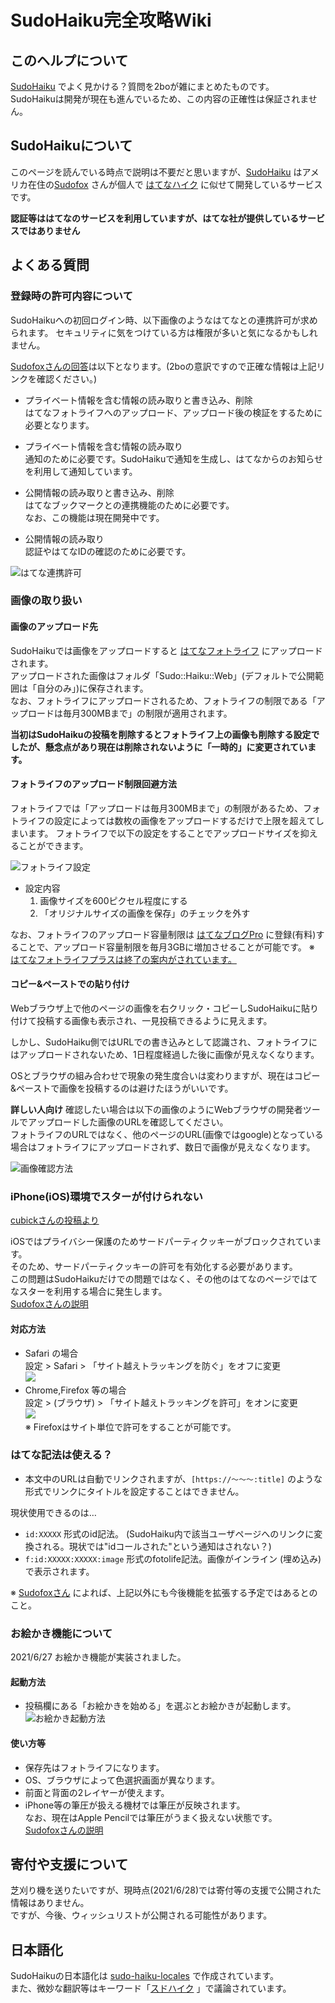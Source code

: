 # SudoHaiku完全攻略Wiki
## このヘルプについて
[SudoHaiku](https://h.sudo.ne.jp/) でよく見かける？質問を2boが雑にまとめたものです。  
SudoHaikuは開発が現在も進んでいるため、この内容の正確性は保証されません。


## SudoHaikuについて
このページを読んでいる時点で説明は不要だと思いますが、[SudoHaiku](https://h.sudo.ne.jp/) はアメリカ在住の[Sudofox](https://profile.hatena.ne.jp/austinburk/) さんが個人で
[はてなハイク](http://h.hatena.ne.jp/) に似せて開発しているサービスです。

**認証等ははてなのサービスを利用していますが、はてな社が提供しているサービスではありません**

## よくある質問
### 登録時の許可内容について

SudoHaikuへの初回ログイン時、以下画像のようなはてなとの連携許可が求められます。
セキュリティに気をつけている方は権限が多いと気になるかもしれません。

[Sudofoxさんの回答](https://h.sudo.ne.jp/austinburk/entry/291966505422295040)は以下となります。(2boの意訳ですので正確な情報は上記リンクを確認ください。)

- プライベート情報を含む情報の読み取りと書き込み、削除  
  はてなフォトライフへのアップロード、アップロード後の検証をするために必要となります。

- プライベート情報を含む情報の読み取り  
  通知のために必要です。SudoHaikuで通知を生成し、はてなからのお知らせを利用して通知しています。

- 公開情報の読み取りと書き込み、削除  
  はてなブックマークとの連携機能のために必要です。  
  なお、この機能は現在開発中です。

- 公開情報の読み取り  
  認証やはてなIDの確認のために必要です。

![はてな連携許可](img/2021-06-20_01.png)

### 画像の取り扱い
#### 画像のアップロード先
SudoHaikuでは画像をアップロードすると [はてなフォトライフ](https://f.hatena.ne.jp/) にアップロードされます。  
アップロードされた画像はフォルダ「Sudo::Haiku::Web」(デフォルトで公開範囲は「自分のみ」)に保存されます。  
なお、フォトライフにアップロードされるため、フォトライフの制限である「アップロードは毎月300MBまで」の制限が適用されます。

**当初はSudoHaikuの投稿を削除するとフォトライフ上の画像も削除する設定でしたが、懸念点があり現在は削除されないように「一時的」に変更されています。**

#### フォトライフのアップロード制限回避方法
フォトライフでは「アップロードは毎月300MBまで」の制限があるため、フォトライフの設定によっては数枚の画像をアップロードするだけで上限を超えてしまいます。
フォトライフで以下の設定をすることでアップロードサイズを抑えることができます。

![フォトライフ設定](img/2021-06-20_02.png)

- 設定内容
    1. 画像サイズを600ピクセル程度にする
    2. 「オリジナルサイズの画像を保存」のチェックを外す

なお、フォトライフのアップロード容量制限は [はてなブログPro](https://hatenablog.com/guide/pro) に登録(有料)することで、アップロード容量制限を毎月3GBに増加させることが可能です。
※ [はてなフォトライフプラスは終了の案内がされています。](https://hatena-announce.hatenastaff.com/entry/2020/12/11/155009)  

#### コピー&ペーストでの貼り付け
Webブラウザ上で他のページの画像を右クリック・コピーしSudoHaikuに貼り付けて投稿する画像も表示され、一見投稿できるように見えます。

しかし、SudoHaiku側ではURLでの書き込みとして認識され、フォトライフにはアップロードされないため、1日程度経過した後に画像が見えなくなります。

OSとブラウザの組み合わせで現象の発生度合いは変わりますが、現在はコピー&ペーストで画像を投稿するのは避けたほうがいいです。

**詳しい人向け**
確認したい場合は以下の画像のようにWebブラウザの開発者ツールでアップロードした画像のURLを確認してください。  
フォトライフのURLではなく、他のページのURL(画像ではgoogle)となっている場合はフォトライフにアップロードされず、数日で画像が見えなくなります。

![画像確認方法](img/2021-06-20_03.png)

### iPhone(iOS)環境でスターが付けられない
[cubickさんの投稿より](https://h.sudo.ne.jp/cubick/entry/293654149302718464)  

iOSではプライバシー保護のためサードパーティクッキーがブロックされています。  
そのため、サードパーティクッキーの許可を有効化する必要があります。  
この問題はSudoHaikuだけでの問題ではなく、その他のはてなのページではてなスターを利用する場合に発生します。  
[Sudofoxさんの説明](https://h.sudo.ne.jp/austinburk/entry/296666100874219520)  

#### 対応方法
- Safari の場合  
    設定 > Safari > 「サイト越えトラッキングを防ぐ」をオフに変更  
    [![](http://img.youtube.com/vi/DGgh5TQb5hY/0.jpg)](https://www.youtube.com/watch?v=DGgh5TQb5hY)  
- Chrome,Firefox 等の場合  
    設定 > (ブラウザ) > 「サイト越えトラッキングを許可」をオンに変更  
    [![](http://img.youtube.com/vi/sJKalTgkPHw/0.jpg)](https://www.youtube.com/watch?v=sJKalTgkPHw)  
    ※ Firefoxはサイト単位で許可をすることが可能です。  

### はてな記法は使える？

- 本文中のURLは自動でリンクされますが、`[https://～～～:title]` のような形式でリンクにタイトルを設定することはできません。

現状使用できるのは…

- `id:XXXXX` 形式のid記法。 (SudoHaiku内で該当ユーザページへのリンクに変換される。現状では"idコールされた"という通知はされない？)
- `f:id:XXXXX:XXXXX:image` 形式のfotolife記法。画像がインライン (埋め込み) で表示されます。

※ [Sudofoxさん](https://h.sudo.ne.jp/austinburk/entry/294289313666043904) によれば、上記以外にも今後機能を拡張する予定ではあるとのこと。

### お絵かき機能について
2021/6/27 お絵かき機能が実装されました。  

#### 起動方法
- 投稿欄にある「お絵かきを始める」を選ぶとお絵かきが起動します。  
  ![お絵かき起動方法](img/2021-06-27_01.png)  
  
#### 使い方等
- 保存先はフォトライフになります。
- OS、ブラウザによって色選択画面が異なります。
- 前面と背面の2レイヤーが使えます。
- iPhone等の筆圧が扱える機材では筆圧が反映されます。  
  なお、現在はApple Pencilでは筆圧がうまく扱えない状態です。  
  [Sudofoxさんの説明](https://h.sudo.ne.jp/austinburk/entry/296646784787288064)  


## 寄付や支援について
芝刈り機を送りたいですが、現時点(2021/6/28)では寄付等の支援で公開された情報はありません。  
ですが、今後、ウィッシュリストが公開される可能性があります。  

## 日本語化
SudoHaikuの日本語化は [sudo-haiku-locales](https://github.com/sudofox/sudo-haiku-locales) で作成されています。  
また、微妙な翻訳等はキーワード「[スドハイク](https://h.sudo.ne.jp/keyword/291501547806920704) 」で議論されています。

